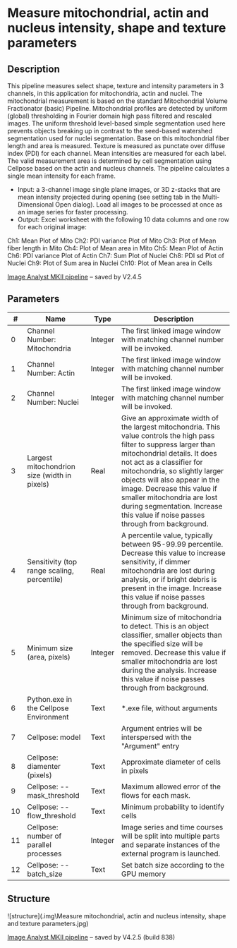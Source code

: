 # Measure mitochondrial, actin and nucleus intensity, shape and texture parameters
## Description
This pipeline measures select shape, texture and intensity parameters in 3 channels, in this application for mitochondria, actin and nuclei. The mitochondrial measurement is based on the standard Mitochondrial Volume Fractionator (basic) Pipeline. Mitochondrial profiles are detected by uniform (global) thresholding in Fourier domain high pass filtered and rescaled images. The uniform threshold level-based simple segmentation used here prevents objects breaking up in contrast to the seed-based watershed segmentation used for nuclei segmentation. Base on this mitochondrial fiber length and area is measured. Texture is measured as punctate over diffuse index (PDI) for each channel. Mean intensities are measured for each label. The valid measurement area is determined by cell segmentation using Cellpose based on the actin and nucleus channels. The pipeline calculates a single mean intensity for each frame.   
* Input: a 3-channel image single plane images, or 3D z-stacks that are mean intensity projected during opening (see setting tab in the Multi-Dimensional Open dialog). Load all images to be processed at once as an image series for faster processing.
* Output: Excel worksheet with the following 10 data columns and one row for each original image:

Ch1:	Mean Plot of Mito
Ch2:	PDI variance Plot of Mito
Ch3:	Plot of Mean fiber length in Mito
Ch4:	Plot of Mean area in Mito
Ch5:	Mean Plot of Actin
Ch6:	PDI variance Plot of Actin
Ch7:	Sum Plot of Nuclei
Ch8:	PDI sd Plot of Nuclei
Ch9:	Plot of Sum area in Nuclei
Ch10:	Plot of Mean area in Cells


[Image Analyst MKII pipeline](https://www.imageanalyst.net) – saved by V2.4.5


## Parameters
| # | Name | Type | Description |
|---|------|------|-------------|
| 0 | Channel Number: Mitochondria | Integer | The first linked image window with matching channel number will be invoked. |
| 1 | Channel Number: Actin | Integer | The first linked image window with matching channel number will be invoked. |
| 2 | Channel Number: Nuclei | Integer | The first linked image window with matching channel number will be invoked. |
| 3 | Largest mitochondrion size (width in pixels) | Real | Give an approximate width of the largest mitochondria. This value controls the high pass filter to suppress larger than mitochondrial details. It does not act as a classifier for mitochondria, so slightly larger objects will also appear in the image. Decrease this value if smaller mitochondria are lost during segmentation. Increase this value if noise passes through from background. |
| 4 | Sensitivity (top range scaling, percentile) | Real | A percentile value, typically between 95-99.99 percentile. Decrease this value to increase sensitivity, if dimmer mitochondria are lost during analysis, or if bright debris is present in the image. Increase this value if noise passes through from background. |
| 5 | Minimum size (area, pixels) | Integer | Minimum size of mitochondria to detect. This is an object classifier, smaller objects than the specified size will be removed. Decrease this value if smaller mitochondria are lost during the analysis. Increase this value if noise passes through from background. |
| 6 | Python.exe in the Cellpose Environment | Text | *.exe file, without arguments |
| 7 | Cellpose: model | Text | Argument entries will be interspersed with the "Argument" entry |
| 8 | Cellpose: diamenter (pixels) | Text | Approximate diameter of cells in pixels |
| 9 | Cellpose: --mask_threshold | Text | Maximum allowed error of the flows for each mask. |
| 10 | Cellpose: --flow_threshold | Text | Minimum probability to identify cells |
| 11 | Cellpose: number of parallel processes | Integer | Image series and time courses will be split into multiple parts and separate instances of the external program is launched. |
| 12 | Cellpose: --batch_size | Text | Set batch size according to the GPU memory |


## Structure
![structure](.img\Measure mitochondrial, actin and nucleus intensity, shape and texture parameters.jpg)

[Image Analyst MKII pipeline](https://www.imageanalyst.net) – saved by V4.2.5 (build 838)

